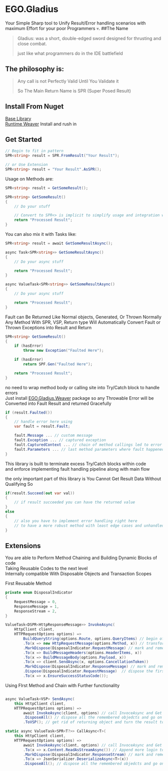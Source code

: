 # EGO.Gladius
Your Simple Sharp tool to Unify Result/Error handling scenarios with maximum Effort for your poor Programmers 💀.
##The Name
> Gladius: was a short, double-edged sword designed for thrusting and close combat.
>
> just like what programmers do in the IDE battlefield

## The philosophy is:
> Any call is not Perfectly Valid Until You Validate it
> 
> So The Main Return Name is SPR (Super Posed Result)


## Install From Nuget

[Base Library](https://www.nuget.org/packages/EGO.Gladius/) <br>
[Runtime Weaver](https://www.nuget.org/packages/EGO.Gladius.Weaver/)
Install and rush in

## Get Started
```csharp
// Begin to fit in pattern
SPR<string> result = SPR.FromResult("Your Result");

// or Use Extension
SPR<string> result = "Your Result".AsSPR();
```

Usage on Methods are:
```csharp
SPR<string> result = GetSomeResult();

SPR<string> GetSomeResult()
{
	// Do your stuff

	// Convert to SPR<> is implicit to simplify usage and integration with Codebases
	return "Processed Result";
}
```

You can also mix it with Tasks like:
```csharp
SPR<string> result = await GetSomeResultAsync();

async Task<SPR<string>> GetSomeResultAsync()
{
	// Do your async stuff

	return "Processed Result";
}

async ValueTask<SPR<string>> GetSomeResultAsync()
{
	// Do your async stuff

	return "Processed Result";
}
```

Fault can Be Returned Like Normal objects, Generated, Or Thrown Normally <br>
Any Method With SPR, VSP, Return type Will Automatically Convert Fault or Thrown Exceptions into Result and Return
```csharp
SPR<string> GetSomeResult()
{
    if (hasError)
        throw new Exception("Faulted Here");

    if (hasError)
        return SPF.Gen("Faulted Here");

    return "Processed Result";
}
```

no need to wrap method body or calling site into Try/Catch block to handle errors <br>
Just install [EGO.Gladius.Weaver](https://www.nuget.org/packages/EGO.Gladius/) package so any Throwable Error will be Converted into Fault Result and returned Gracefully
```csharp
if (result.Faulted())
{
    // handle error here using
    var fault = result.Fault;

	fault.Message ... // custom message
	fault.Exception ... // captured exception
	fault.CapturedContext ... // chain of method callings led to error
	fault.Parameters ... // last method parameters where fault happened
}
```

This library is built to terminate excess Try/Catch blocks within code <br>
and enforce implementing fault handling pipeline along with main flow

the only important part of this library is You Cannot Get Result Data Without Qualifying
So 
```csharp
if(result.Succeed(out var val))
{
    // if result succeeded you can have the returned value
}
else
{
    // also you have to implement error handling right here
    // to have a more robust method with least edge cases and unhandled errors/branches
}
```
## Extensions
You are able to Perform Method Chaining and Building Dynamic Blocks of code <br>
Taking Reusable Codes to the next level <br>
Internally compatible With Disposable Objects and Transaction Scopes

First Reusable Method
```csharp
private enum DisposalIndicator
{
	RequestMessage = 0,
	ResponseMessage = 1,
	ResponseStream = 2,
}

ValueTask<DSPR<HttpResponseMessage>> InvokeAsync(
    HttpClient client,
    HTTPRequestOptions options) =>
        BuildQueryString(options.Route, options.QueryItems) // begin of result pattern
        .To(x => new HttpRequestMessage(options.Method, x)) // transform into next stage
        .MarkDispose(DisposalIndicator.RequestMessage) // mark and remember disposable object
        .To(x => BuildMessageHeaders(options.HeaderItems, x))
        .To(x => BuildMessageBody(options.Payload, x))
        .To(x => client.SendAsync(x, options.CancellationToken))
        .MarkDispose(DisposalIndicator.ResponseMessage) // mark and remember another disposable object
        .Dispose(DisposalIndicator.RequestMessage)  // dispose the first object we marked before
        .To(x => x.EnsureSuccessStatusCode());
```

Using FIrst Method and Chain with Further functionality
```csharp

async ValueTask<VSP> SendAsync(
	this HttpClient client,
	HTTPRequestOptions options) =>
		await InvokeAsync(client, options) // call InvoceAsync and Get the First Part of the Chain
		.DisposeAll() // dispose all the remembered objedcts and go on
		.ToVSP(); // get rid of returning object and turn the result to void result only containing Compeleted flag and Fault

static async ValueTask<SPR<T?>> CallAsync<T>(
	this HttpClient client,
	HTTPRequestOptions options) =>
		await InvokeAsync(client, options) // call InvoceAsync and Get the First Part of the Chain
		.To(x => x.Content.ReadAsStreamAsync()) // Append more login to the chain
		.MarkDispose(DisposalIndicator.ResponseStream) // mark and remember another disposable object
		.To(x => JsonSerializer.DeserializeAsync<T>(x))
		.DisposeAll(); // dispose all the remembered objedcts and go on
```
